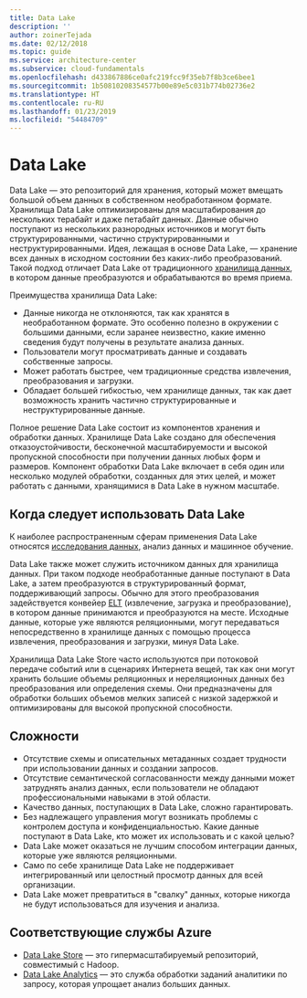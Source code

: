 ```yaml
---
title: Data Lake
description: ''
author: zoinerTejada
ms.date: 02/12/2018
ms.topic: guide
ms.service: architecture-center
ms.subservice: cloud-fundamentals
ms.openlocfilehash: d433867886ce0afc219fcc9f35eb7f8b3ce6bee1
ms.sourcegitcommit: 1b50810208354577b00e89e5c031b774b02736e2
ms.translationtype: HT
ms.contentlocale: ru-RU
ms.lasthandoff: 01/23/2019
ms.locfileid: "54484709"
---
```

# <a name="data-lakes"></a>Data Lake

Data Lake — это репозиторий для хранения, который может вмещать большой объем данных в собственном необработанном формате. Хранилища Data Lake оптимизированы для масштабирования до нескольких терабайт и даже петабайт данных. Данные обычно поступают из нескольких разнородных источников и могут быть структурированными, частично структурированными и неструктурированными. Идея, лежащая в основе Data Lake, — хранение всех данных в исходном состоянии без каких-либо преобразований. Такой подход отличает Data Lake от традиционного [хранилища данных](../relational-data/data-warehousing.md), в котором данные преобразуются и обрабатываются во время приема.

Преимущества хранилища Data Lake:

- Данные никогда не отклоняются, так как хранятся в необработанном формате. Это особенно полезно в окружении с большими данными, если заранее неизвестно, какие именно сведения будут получены в результате анализа данных.
- Пользователи могут просматривать данные и создавать собственные запросы.
- Может работать быстрее, чем традиционные средства извлечения, преобразования и загрузки.
- Обладает большей гибкостью, чем хранилище данных, так как дает возможность хранить частично структурированные и неструктурированные данные.

Полное решение Data Lake состоит из компонентов хранения и обработки данных. Хранилище Data Lake создано для обеспечения отказоустойчивости, бесконечной масштабируемости и высокой пропускной способности при получении данных любых форм и размеров. Компонент обработки Data Lake включает в себя один или несколько модулей обработки, созданных для этих целей, и может работать с данными, хранящимися в Data Lake в нужном масштабе.

## <a name="when-to-use-a-data-lake"></a>Когда следует использовать Data Lake

К наиболее распространенным сферам применения Data Lake относятся [исследования данных](./interactive-data-exploration.md), анализ данных и машинное обучение.

Data Lake также может служить источником данных для хранилища данных. При таком подходе необработанные данные поступают в Data Lake, а затем преобразуются в структурированный формат, поддерживающий запросы. Обычно для этого преобразования задействуется конвейер [ELT](../relational-data/etl.md#extract-load-and-transform-elt) (извлечение, загрузка и преобразование), в котором данные принимаются и преобразуются на месте. Исходные данные, которые уже являются реляционными, могут передаваться непосредственно в хранилище данных с помощью процесса извлечения, преобразования и загрузки, минуя Data Lake.

Хранилища Data Lake Store часто используются при потоковой передаче событий или в сценариях Интернета вещей, так как они могут хранить большие объемы реляционных и нереляционных данных без преобразования или определения схемы. Они предназначены для обработки больших объемов мелких записей с низкой задержкой и оптимизированы для высокой пропускной способности.

## <a name="challenges"></a>Сложности

- Отсутствие схемы и описательных метаданных создает трудности при использовании данных и создании запросов.
- Отсутствие семантической согласованности между данными может затруднять анализ данных, если пользователи не обладают профессиональными навыками в этой области.
- Качество данных, поступающих в Data Lake, сложно гарантировать.
- Без надлежащего управления могут возникать проблемы с контролем доступа и конфиденциальностью. Какие данные поступают в Data Lake, кто может их использовать и с какой целью?
- Data Lake может оказаться не лучшим способом интеграции данных, которые уже являются реляционными.
- Само по себе хранилище Data Lake не поддерживает интегрированный или целостный просмотр данных для всей организации.
- Data Lake может превратиться в "свалку" данных, которые никогда не будут использоваться для изучения и анализа.

## <a name="relevant-azure-services"></a>Соответствующие службы Azure

- [Data Lake Store](/azure/data-lake-store/) — это гипермасштабируемый репозиторий, совместимый с Hadoop.
- [Data Lake Analytics](/azure/data-lake-analytics/) — это служба обработки заданий аналитики по запросу, которая упрощает анализ больших данных.
